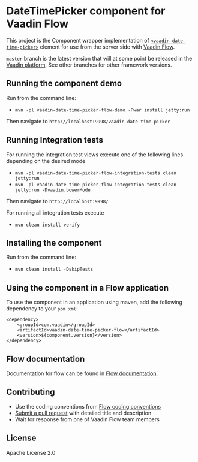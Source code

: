 # DateTimePicker component for Vaadin Flow

This project is the Component wrapper implementation of [`<vaadin-date-time-picker>`](https://github.com/vaadin/vaadin-date-time-picker) element
for use from the server side with [Vaadin Flow](https://github.com/vaadin/flow).

`master` branch is the latest version that will at some point be released in the [Vaadin platform](https://github.com/vaadin/platform). See other branches for other framework versions.

## Running the component demo
Run from the command line:
- `mvn -pl vaadin-date-time-picker-flow-demo -Pwar install jetty:run`

Then navigate to `http://localhost:9998/vaadin-date-time-picker`

## Running Integration tests

For running the integration test views execute one of the following lines depending on the desired mode
- `mvn -pl vaadin-date-time-picker-flow-integration-tests clean jetty:run`
- `mvn -pl vaadin-date-time-picker-flow-integration-tests clean jetty:run -Dvaadin.bowerMode`

Then navigate to `http://localhost:9998/`

For running all integration tests execute
- `mvn clean install verify`

## Installing the component
Run from the command line:
- `mvn clean install -DskipTests`

## Using the component in a Flow application
To use the component in an application using maven,
add the following dependency to your `pom.xml`:
```
<dependency>
    <groupId>com.vaadin</groupId>
    <artifactId>vaadin-date-time-picker-flow</artifactId>
    <version>${component.version}</version>
</dependency>
```

## Flow documentation
Documentation for flow can be found in [Flow documentation](https://github.com/vaadin/flow-and-components-documentation/blob/master/documentation/Overview.asciidoc).

## Contributing
- Use the coding conventions from [Flow coding conventions](https://github.com/vaadin/flow/tree/master/eclipse)
- [Submit a pull request](https://www.digitalocean.com/community/tutorials/how-to-create-a-pull-request-on-github) with detailed title and description
- Wait for response from one of Vaadin Flow team members

## License
Apache License 2.0
